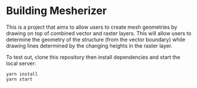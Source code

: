 # Building Mesherizer

This is a project that aims to allow users to create mesh geometries by drawing on top of combined vector and raster layers. This will allow users to determine the geometry of the structure (from the vector boundary) while drawing lines determined by the changing heights in the raster layer.

To test out, clone this repository then install dependencies and start the local server:

```
yarn install
yarn start
```
